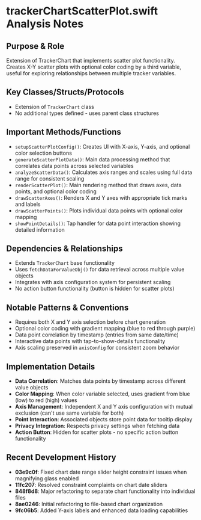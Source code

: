# trackerChartScatterPlot.swift Analysis Notes

## Purpose & Role
Extension of TrackerChart that implements scatter plot functionality. Creates X-Y scatter plots with optional color coding by a third variable, useful for exploring relationships between multiple tracker variables.

## Key Classes/Structs/Protocols
- Extension of `TrackerChart` class
- No additional types defined - uses parent class structures

## Important Methods/Functions
- `setupScatterPlotConfig()`: Creates UI with X-axis, Y-axis, and optional color selection buttons
- `generateScatterPlotData()`: Main data processing method that correlates data points across selected variables
- `analyzeScatterData()`: Calculates axis ranges and scales using full data range for consistent scaling
- `renderScatterPlot()`: Main rendering method that draws axes, data points, and optional color coding
- `drawScatterAxes()`: Renders X and Y axes with appropriate tick marks and labels
- `drawScatterPoints()`: Plots individual data points with optional color mapping
- `showPointDetails()`: Tap handler for data point interaction showing detailed information

## Dependencies & Relationships
- Extends `TrackerChart` base functionality
- Uses `fetchDataForValueObj()` for data retrieval across multiple value objects
- Integrates with axis configuration system for persistent scaling
- No action button functionality (button is hidden for scatter plots)

## Notable Patterns & Conventions
- Requires both X and Y axis selection before chart generation
- Optional color coding with gradient mapping (blue to red through purple)
- Data point correlation by timestamp (entries from same date/time)
- Interactive data points with tap-to-show-details functionality
- Axis scaling preserved in `axisConfig` for consistent zoom behavior

## Implementation Details
- **Data Correlation**: Matches data points by timestamp across different value objects
- **Color Mapping**: When color variable selected, uses gradient from blue (low) to red (high) values
- **Axis Management**: Independent X and Y axis configuration with mutual exclusion (can't use same variable for both)
- **Point Interaction**: Associated objects store point data for tooltip display
- **Privacy Integration**: Respects privacy settings when fetching data
- **Action Button**: Hidden for scatter plots - no specific action button functionality

## Recent Development History
- **03e9c0f**: Fixed chart date range slider height constraint issues when magnifying glass enabled
- **11fc207**: Resolved constraint complaints on chart date sliders
- **848f8d8**: Major refactoring to separate chart functionality into individual files
- **8ae0246**: Initial refactoring to file-based chart organization
- **9fc06b5**: Added Y-axis labels and enhanced data loading capabilities